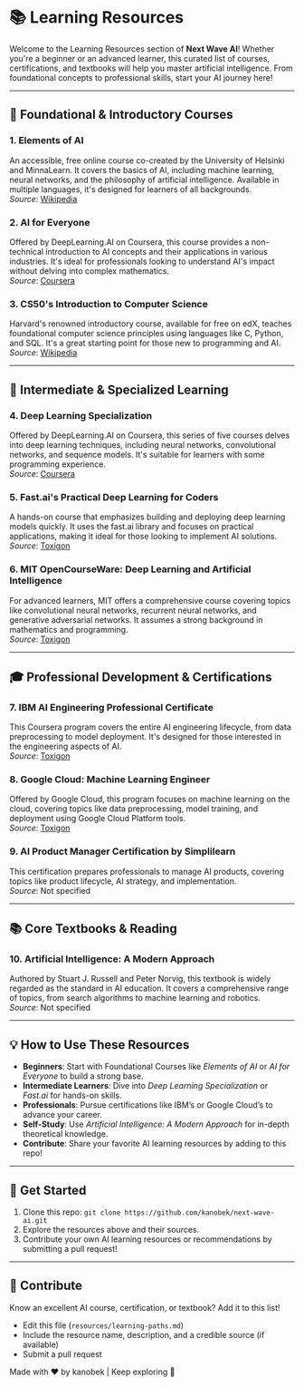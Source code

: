# 📚 Learning Resources

Welcome to the Learning Resources section of **Next Wave AI**! Whether you're a beginner or an advanced learner, this curated list of courses, certifications, and textbooks will help you master artificial intelligence. From foundational concepts to professional skills, start your AI journey here!

---

## 🧠 Foundational & Introductory Courses

### 1. Elements of AI
An accessible, free online course co-created by the University of Helsinki and MinnaLearn. It covers the basics of AI, including machine learning, neural networks, and the philosophy of artificial intelligence. Available in multiple languages, it's designed for learners of all backgrounds.  
*Source*: [Wikipedia](https://en.wikipedia.org/wiki/Elements_of_AI)

### 2. AI for Everyone
Offered by DeepLearning.AI on Coursera, this course provides a non-technical introduction to AI concepts and their applications in various industries. It's ideal for professionals looking to understand AI's impact without delving into complex mathematics.  
*Source*: [Coursera](https://www.coursera.org/learn/ai-for-everyone)

### 3. CS50's Introduction to Computer Science
Harvard's renowned introductory course, available for free on edX, teaches foundational computer science principles using languages like C, Python, and SQL. It's a great starting point for those new to programming and AI.  
*Source*: [Wikipedia](https://en.wikipedia.org/wiki/CS50)

---

## 🧪 Intermediate & Specialized Learning

### 4. Deep Learning Specialization
Offered by DeepLearning.AI on Coursera, this series of five courses delves into deep learning techniques, including neural networks, convolutional networks, and sequence models. It's suitable for learners with some programming experience.  
*Source*: [Coursera](https://www.coursera.org/specializations/deep-learning)

### 5. Fast.ai's Practical Deep Learning for Coders
A hands-on course that emphasizes building and deploying deep learning models quickly. It uses the fast.ai library and focuses on practical applications, making it ideal for those looking to implement AI solutions.  
*Source*: [Toxigon](https://toxigon.com)

### 6. MIT OpenCourseWare: Deep Learning and Artificial Intelligence
For advanced learners, MIT offers a comprehensive course covering topics like convolutional neural networks, recurrent neural networks, and generative adversarial networks. It assumes a strong background in mathematics and programming.  
*Source*: [Toxigon](https://toxigon.com)

---

## 🎓 Professional Development & Certifications

### 7. IBM AI Engineering Professional Certificate
This Coursera program covers the entire AI engineering lifecycle, from data preprocessing to model deployment. It's designed for those interested in the engineering aspects of AI.  
*Source*: [Toxigon](https://toxigon.com)

### 8. Google Cloud: Machine Learning Engineer
Offered by Google Cloud, this program focuses on machine learning on the cloud, covering topics like data preprocessing, model training, and deployment using Google Cloud Platform tools.  
*Source*: [Toxigon](https://toxigon.com)

### 9. AI Product Manager Certification by Simplilearn
This certification prepares professionals to manage AI products, covering topics like product lifecycle, AI strategy, and implementation.  
*Source*: Not specified

---

## 📚 Core Textbooks & Reading

### 10. Artificial Intelligence: A Modern Approach
Authored by Stuart J. Russell and Peter Norvig, this textbook is widely regarded as the standard in AI education. It covers a comprehensive range of topics, from search algorithms to machine learning and robotics.  
*Source*: Not specified

---

## 💡 How to Use These Resources

- **Beginners**: Start with Foundational Courses like *Elements of AI* or *AI for Everyone* to build a strong base.
- **Intermediate Learners**: Dive into *Deep Learning Specialization* or *Fast.ai* for hands-on skills.
- **Professionals**: Pursue certifications like IBM’s or Google Cloud’s to advance your career.
- **Self-Study**: Use *Artificial Intelligence: A Modern Approach* for in-depth theoretical knowledge.
- **Contribute**: Share your favorite AI learning resources by adding to this repo!

---

## 🚀 Get Started

1. Clone this repo: `git clone https://github.com/kanobek/next-wave-ai.git`
2. Explore the resources above and their sources.
3. Contribute your own AI learning resources or recommendations by submitting a pull request!

---

## 🤝 Contribute

Know an excellent AI course, certification, or textbook? Add it to this list!

- Edit this file (`resources/learning-paths.md`)
- Include the resource name, description, and a credible source (if available)
- Submit a pull request

Made with ❤️ by kanobek | Keep exploring 🌊
